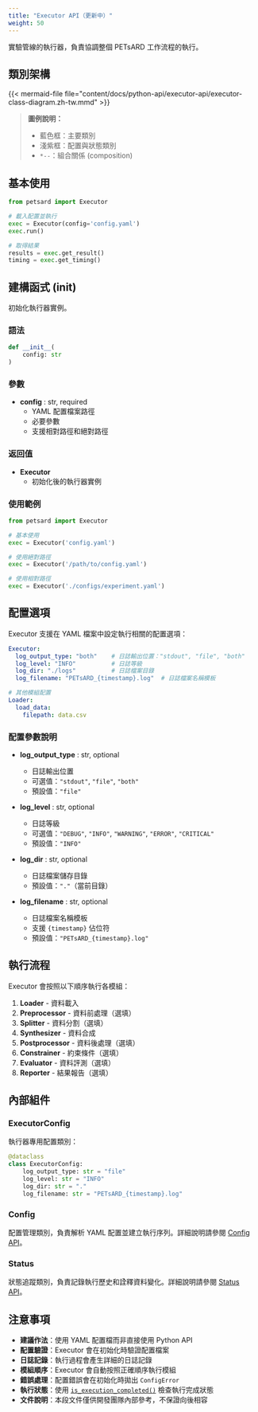 ```yaml
---
title: "Executor API（更新中）"
weight: 50
---
```


實驗管線的執行器，負責協調整個 PETsARD 工作流程的執行。

## 類別架構

{{< mermaid-file file="content/docs/python-api/executor-api/executor-class-diagram.zh-tw.mmd" >}}

> **圖例說明：**
> - 藍色框：主要類別
> - 淺紫框：配置與狀態類別
> - `*--`：組合關係 (composition)

## 基本使用

```python
from petsard import Executor

# 載入配置並執行
exec = Executor(config='config.yaml')
exec.run()

# 取得結果
results = exec.get_result()
timing = exec.get_timing()
```

## 建構函式 (__init__)

初始化執行器實例。

### 語法

```python
def __init__(
    config: str
)
```

### 參數

- **config** : str, required
    - YAML 配置檔案路徑
    - 必要參數
    - 支援相對路徑和絕對路徑

### 返回值

- **Executor**
    - 初始化後的執行器實例

### 使用範例

```python
from petsard import Executor

# 基本使用
exec = Executor('config.yaml')

# 使用絕對路徑
exec = Executor('/path/to/config.yaml')

# 使用相對路徑
exec = Executor('./configs/experiment.yaml')
```

## 配置選項

Executor 支援在 YAML 檔案中設定執行相關的配置選項：

```yaml
Executor:
  log_output_type: "both"    # 日誌輸出位置："stdout", "file", "both"
  log_level: "INFO"          # 日誌等級
  log_dir: "./logs"          # 日誌檔案目錄
  log_filename: "PETsARD_{timestamp}.log"  # 日誌檔案名稱模板

# 其他模組配置
Loader:
  load_data:
    filepath: data.csv
```

### 配置參數說明

- **log_output_type** : str, optional
    - 日誌輸出位置
    - 可選值：`"stdout"`, `"file"`, `"both"`
    - 預設值：`"file"`

- **log_level** : str, optional
    - 日誌等級
    - 可選值：`"DEBUG"`, `"INFO"`, `"WARNING"`, `"ERROR"`, `"CRITICAL"`
    - 預設值：`"INFO"`

- **log_dir** : str, optional
    - 日誌檔案儲存目錄
    - 預設值：`"."`（當前目錄）

- **log_filename** : str, optional
    - 日誌檔案名稱模板
    - 支援 `{timestamp}` 佔位符
    - 預設值：`"PETsARD_{timestamp}.log"`

## 執行流程

Executor 會按照以下順序執行各模組：

1. **Loader** - 資料載入
2. **Preprocessor** - 資料前處理（選填）
3. **Splitter** - 資料分割（選填）
4. **Synthesizer** - 資料合成
5. **Postprocessor** - 資料後處理（選填）
6. **Constrainer** - 約束條件（選填）
7. **Evaluator** - 資料評測（選填）
8. **Reporter** - 結果報告（選填）

## 內部組件

### ExecutorConfig

執行器專用配置類別：

```python
@dataclass
class ExecutorConfig:
    log_output_type: str = "file"
    log_level: str = "INFO"
    log_dir: str = "."
    log_filename: str = "PETsARD_{timestamp}.log"
```

### Config

配置管理類別，負責解析 YAML 配置並建立執行序列。詳細說明請參閱 [Config API](../config-api/)。

### Status

狀態追蹤類別，負責記錄執行歷史和詮釋資料變化。詳細說明請參閱 [Status API](../status-api/)。

## 注意事項

- **建議作法**：使用 YAML 配置檔而非直接使用 Python API
- **配置驗證**：Executor 會在初始化時驗證配置檔案
- **日誌記錄**：執行過程會產生詳細的日誌記錄
- **模組順序**：Executor 會自動按照正確順序執行模組
- **錯誤處理**：配置錯誤會在初始化時拋出 `ConfigError`
- **執行狀態**：使用 [`is_execution_completed()`](executor_is_execution_completed/) 檢查執行完成狀態
- **文件說明**：本段文件僅供開發團隊內部參考，不保證向後相容